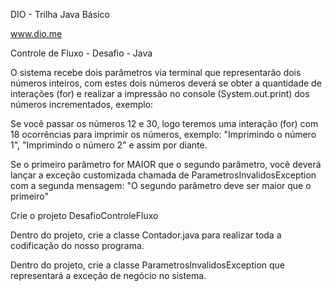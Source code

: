 DIO - Trilha Java Básico

www.dio.me

Controle de Fluxo - Desafio - Java

O sistema recebe dois parâmetros via terminal que representarão dois números inteiros, com estes dois números deverá se obter a quantidade de interações (for) e realizar a impressão no console (System.out.print) dos números incrementados, exemplo:

Se você passar os números 12 e 30, logo teremos uma interação (for) com 18 ocorrências para imprimir os números, exemplo: "Imprimindo o número 1", "Imprimindo o número 2" e assim por diante.

Se o primeiro parâmetro for MAIOR que o segundo parâmetro, você deverá lançar a exceção customizada chamada de ParametrosInvalidosException com a segunda mensagem: "O segundo parâmetro deve ser maior que o primeiro"

Crie o projeto DesafioControleFluxo

Dentro do projeto, crie a classe Contador.java para realizar toda a codificação do nosso programa.

Dentro do projeto, crie a classe ParametrosInvalidosException que representará a exceção de negócio no sistema.
